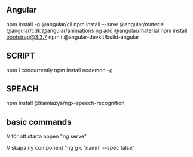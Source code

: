 ## Angular

npm install -g @angular/cli
npm install --save @angular/material @angular/cdk @angular/animations
ng add @angular/material
npm install bootstrap@3.3.7
npm i @angular-devkit/build-angular


## SCRIPT

npm i concurrently
npm install nodemon -g

## SPEACH 
npm install @kamiazya/ngx-speech-recognition


## basic commands
// för att starta appen "ng serve"


// skapa ny component "ng g c 'namn' --spec false"